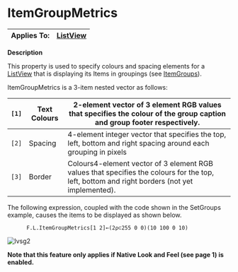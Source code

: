 




<h1 class="heading"><span class="name">ItemGroupMetrics</span></h1>

| Applies To: | [ListView](./listview.md) |
| --- | ---  |


**Description**


This property is used to specify colours and spacing elements for a [ListView](./listview.md) that is displaying its Items in groupings (see [ItemGroups](itemgroups.md)).


ItemGroupMetrics is a 3-item nested vector as follows:


| `[1]` | Text Colours | 2-element vector of 3 element RGB values that specifies the colour of        the group caption and group footer respectively. |
| --- | --- | ---  |
| `[2]` | Spacing | 4-element integer vector that specifies the top, left, bottom and        right spacing around each grouping in pixels |
| `[3]` | Border | Colours4-element vector of 3 element RGB values that specifies the        colours for the top, left, bottom and right borders (not yet      implemented). |


The following expression, coupled with the code shown in the SetGroups example, causes the items to be displayed as shown below.
```apl
      F.L.ItemGroupMetrics[1 2]←(2⍴⊂255 0 0)(10 100 0 10)
```


![lvsg2](../img/lvsg2.gif)



**Note that this feature only applies if Native Look and Feel (see page 1) is enabled.**


